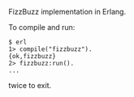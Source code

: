 FizzBuzz implementation in Erlang.

To compile and run:

    $ erl
    1> compile("fizzbuzz").
    {ok,fizzbuzz}
    2> fizzbuzz:run().
    ...
   
<ctrl-C> twice to exit.
